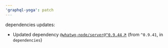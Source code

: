 ```yaml
---
'graphql-yoga': patch
---
```

dependencies updates:
  - Updated dependency [`@whatwg-node/server@^0.9.44`
    ↗︎](https://www.npmjs.com/package/@whatwg-node/server/v/0.9.44) (from `^0.9.41`, in
    `dependencies`)
